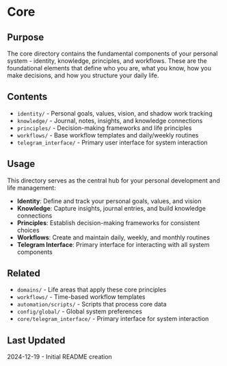 # Core

## Purpose
The core directory contains the fundamental components of your personal system - identity, knowledge, principles, and workflows. These are the foundational elements that define who you are, what you know, how you make decisions, and how you structure your daily life.

## Contents
- `identity/` - Personal goals, values, vision, and shadow work tracking
- `knowledge/` - Journal, notes, insights, and knowledge connections
- `principles/` - Decision-making frameworks and life principles
- `workflows/` - Base workflow templates and daily/weekly routines
- `telegram_interface/` - Primary user interface for system interaction

## Usage
This directory serves as the central hub for your personal development and life management:

- **Identity**: Define and track your personal goals, values, and vision
- **Knowledge**: Capture insights, journal entries, and build knowledge connections
- **Principles**: Establish decision-making frameworks for consistent choices
- **Workflows**: Create and maintain daily, weekly, and monthly routines
- **Telegram Interface**: Primary interface for interacting with all system components

## Related
- `domains/` - Life areas that apply these core principles
- `workflows/` - Time-based workflow templates
- `automation/scripts/` - Scripts that process core data
- `config/global/` - Global system preferences
- `core/telegram_interface/` - Primary interface for system interaction

## Last Updated
2024-12-19 - Initial README creation

